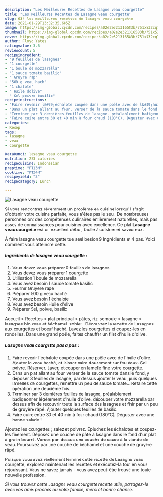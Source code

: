 ```yaml
---
description: "Les Meilleures Recettes de Lasagne veau courgette"
title: "Les Meilleures Recettes de Lasagne veau courgette"
slug: 634-les-meilleures-recettes-de-lasagne-veau-courgette
date: 2021-01-29T13:02:35.685Z
image: https://img-global.cpcdn.com/recipes/a02e2e321316583b/751x532cq70/lasagne-veau-courgette-photo-principale-de-la-recette.jpg
thumbnail: https://img-global.cpcdn.com/recipes/a02e2e321316583b/751x532cq70/lasagne-veau-courgette-photo-principale-de-la-recette.jpg
cover: https://img-global.cpcdn.com/recipes/a02e2e321316583b/751x532cq70/lasagne-veau-courgette-photo-principale-de-la-recette.jpg
author: Floyd Yates
ratingvalue: 3.6
reviewcount: 5
recipeingredient:
- "9 feuilles de lasagnes"
- "1 courgette"
- "1 boule de mozzarella"
- "1 sauce tomate basilic"
- " Gruyre rap"
- "500 g veau hach"
- "1 chalote"
- " Huile dolive"
- " Sel poivre basilic"
recipeinstructions:
- "Faire revenir l&#39;échalote coupée dans une poêle avec de l&#39;huile d&#39;olive. Ajouter le veau haché, et laisser cuire doucement sur feu doux. Sel, poivre. Réserver. Laver, et couper en lamelle fine votre courgette."
- "Dans un plat allant au four, verser de la sauce tomate dans le fond, y déposer 3 feuilles de lasagne, par dessus ajouter le veau, puis quelques lamelles de courgettes, remettre un peu de sauce tomate... Refaire cette opération une deuxième fois."
- "Terminer par 3 dernières feuilles de lasagne, préalablement badigeonner légèrement d&#39;huile d&#39;olive, découper votre mozzarella par dessus afin de recouvrir toute la surface des lasagnes et finir par un peu de gruyère râpé. Ajouter quelques feuilles de basilic."
- "Faire cuire entre 30 et 40 min à four chaud (180°C). Déguster avec une bonne salade !"
categories:
- Resep
tags:
- lasagne
- veau
- courgette

katakunci: lasagne veau courgette 
nutrition: 253 calories
recipecuisine: Indonesian
preptime: "PT13M"
cooktime: "PT34M"
recipeyield: "3"
recipecategory: Lunch

---
```



![Lasagne veau courgette](https://img-global.cpcdn.com/recipes/a02e2e321316583b/751x532cq70/lasagne-veau-courgette-photo-principale-de-la-recette.jpg)

Si vous rencontrez récemment un problème en cuisine lorsqu'il s'agit d'obtenir votre cuisine parfaite, vous n'êtes pas le seul. De nombreuses personnes ont des compétences culinaires entièrement naturelles, mais pas assez de connaissances pour cuisiner avec excellence. Ce plat <strong> Lasagne veau courgette </strong> est un excellent début, facile à cuisiner et savoureux.

<!--inarticleads1-->

À faire lasagne veau courgette tue seul besion 9 Ingrédients et 4 pas. Voici comment vous atteindre cette.

##### Ingrédients de lasagne veau courgette :

1. Vous devez vous préparer 9 feuilles de lasagnes
1. Vous devez vous préparer 1 courgette
1. Utilisation 1 boule de mozzarella
1. Vous avez besoin 1 sauce tomate basilic
1. Fournir  Gruyère rapé
1. Préparer 500 g veau haché
1. Vous avez besoin 1 échalote
1. Vous avez besoin  Huile d&#39;olive
1. Préparer  Sel, poivre, basilic


Accueil &gt; Recettes &gt; plat principal &gt; pâtes, riz, semoule &gt; lasagne &gt; lasagnes bio veau et béchamel. sobiet . Découvrez la recette de Lasagnes aux courgettes et boeuf haché. Lavez les courgettes et coupez-les en rondelles. Dans une grand poêle, faites chauffer un filet d&#39;huile d&#39;olive. 

<!--inarticleads2-->

##### Lasagne veau courgette pas à pas :

1. Faire revenir l&#39;échalote coupée dans une poêle avec de l&#39;huile d&#39;olive. Ajouter le veau haché, et laisser cuire doucement sur feu doux. Sel, poivre. Réserver. Laver, et couper en lamelle fine votre courgette.
1. Dans un plat allant au four, verser de la sauce tomate dans le fond, y déposer 3 feuilles de lasagne, par dessus ajouter le veau, puis quelques lamelles de courgettes, remettre un peu de sauce tomate... Refaire cette opération une deuxième fois.
1. Terminer par 3 dernières feuilles de lasagne, préalablement badigeonner légèrement d&#39;huile d&#39;olive, découper votre mozzarella par dessus afin de recouvrir toute la surface des lasagnes et finir par un peu de gruyère râpé. Ajouter quelques feuilles de basilic.
1. Faire cuire entre 30 et 40 min à four chaud (180°C). Déguster avec une bonne salade !


Ajoutez les courgettes ; salez et poivrez. Epluchez les échalotes et coupez-les finement. Déposez une couche de pâte à lasagne dans le fond d&#39;un plat à gratin beurré. Versez par-dessus une couche de sauce à la viande de veau. Poursuivez par une couche de béchamel et une couche de gruyère râpé. 

<!--inarticleads1-->

<p>
Puisque vous avez réellement terminé cette recette de Lasagne veau courgette, explorez maintenant les recettes et exécutez-la tout en vous réjouissant. Vous ne savez jamais - vous avez peut-être trouvé une toute nouvelle profession.
</p>

<p>
<i>Si vous trouvez cette Lasagne veau courgette recette utile, partagez-la avec vos amis proches ou votre famille, merci et bonne chance.</i>
</p>

